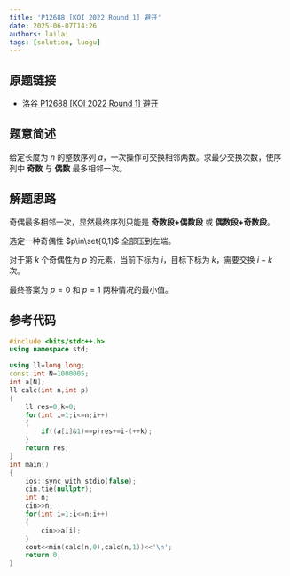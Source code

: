 ```yaml
---
title: 'P12688 [KOI 2022 Round 1] 避开'
date: 2025-06-07T14:26
authors: lailai
tags: [solution, luogu]
---
```


## 原题链接

- [洛谷 P12688 [KOI 2022 Round 1] 避开](https://www.luogu.com.cn/problem/P12688)

<!-- truncate -->

## 题意简述

给定长度为 $n$ 的整数序列 $a$，一次操作可交换相邻两数。求最少交换次数，使序列中 **奇数** 与 **偶数** 最多相邻一次。

## 解题思路

奇偶最多相邻一次，显然最终序列只能是 **奇数段+偶数段** 或 **偶数段+奇数段**。

选定一种奇偶性 $p\in\set{0,1}$ 全部压到左端。

对于第 $k$ 个奇偶性为 $p$ 的元素，当前下标为 $i$，目标下标为 $k$，需要交换 $i-k$ 次。

最终答案为 $p=0$ 和 $p=1$ 两种情况的最小值。

## 参考代码

```cpp
#include <bits/stdc++.h>
using namespace std;

using ll=long long;
const int N=1000005;
int a[N];
ll calc(int n,int p)
{
	ll res=0,k=0;
	for(int i=1;i<=n;i++)
	{
		if((a[i]&1)==p)res+=i-(++k);
	}
	return res;
}
int main()
{
	ios::sync_with_stdio(false);
	cin.tie(nullptr);
	int n;
	cin>>n;
	for(int i=1;i<=n;i++)
	{
		cin>>a[i];
	}
	cout<<min(calc(n,0),calc(n,1))<<'\n';
	return 0;
}
```
